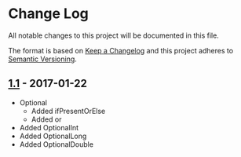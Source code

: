 # Change Log
All notable changes to this project will be documented in this file.

The format is based on [Keep a Changelog](http://keepachangelog.com/)
and this project adheres to [Semantic Versioning](http://semver.org/).

## [1.1] - 2017-01-22
- Optional
  - Added ifPresentOrElse
  - Added or
- Added OptionalInt
- Added OptionalLong
- Added OptionalDouble

[1.1]: https://github.com/olivierlacan/keep-a-changelog/compare/1.0...1.1
